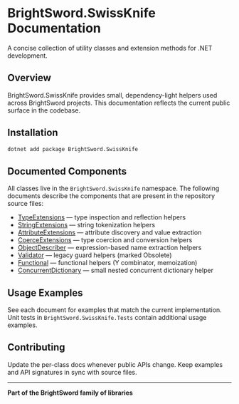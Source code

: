 # BrightSword.SwissKnife Documentation

A concise collection of utility classes and extension methods for .NET development.

## Overview

BrightSword.SwissKnife provides small, dependency-light helpers used across BrightSword projects. This documentation reflects the current public surface in the codebase.

## Installation

```bash
dotnet add package BrightSword.SwissKnife
```

## Documented Components

All classes live in the `BrightSword.SwissKnife` namespace. The following documents describe the components that are present in the repository source files:

- [TypeExtensions](TypeExtensions.md) — type inspection and reflection helpers
- [StringExtensions](StringExtensions.md) — string tokenization helpers
- [AttributeExtensions](AttributeExtensions.md) — attribute discovery and value extraction
- [CoerceExtensions](CoerceExtensions.md) — type coercion and conversion helpers
- [ObjectDescriber](ObjectDescriber.md) — expression-based name extraction helpers
- [Validator](Validator.md) — legacy guard helpers (marked Obsolete)
- [Functional](Functional.md) — functional helpers (Y combinator, memoization)
- [ConcurrentDictionary](ConcurrentDictionary.md) — small nested concurrent dictionary helper

## Usage Examples

See each document for examples that match the current implementation. Unit tests in `BrightSword.SwissKnife.Tests` contain additional usage examples.

## Contributing

Update the per-class docs whenever public APIs change. Keep examples and API signatures in sync with source files.

---

**Part of the BrightSword family of libraries**
